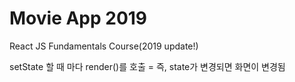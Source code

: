 # Movie App 2019

React JS Fundamentals Course(2019 update!)

setState 할 때 마다 render()를 호출 = 즉, state가 변경되면 화면이 변경됨